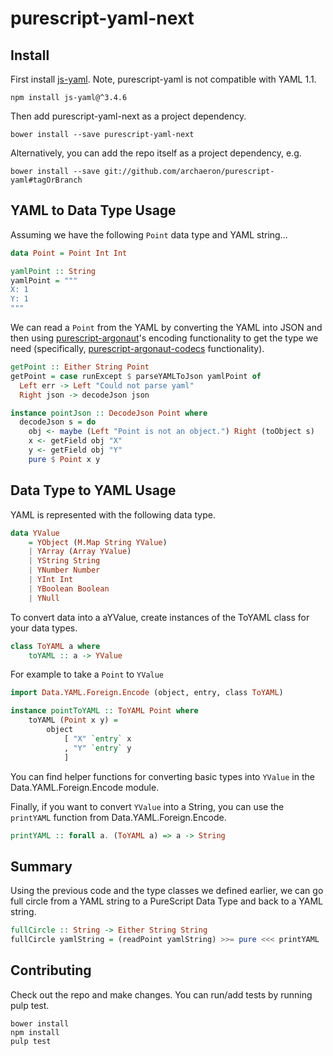 # purescript-yaml-next

## Install

First install [js-yaml](https://github.com/connec/yaml-js).  Note, purescript-yaml is not compatible with YAML 1.1.

```
npm install js-yaml@^3.4.6
```

Then add purescript-yaml-next as a project dependency.

```
bower install --save purescript-yaml-next
```

Alternatively, you can add the repo itself as a project dependency, e.g.

```
bower install --save git://github.com/archaeron/purescript-yaml#tagOrBranch
```

## YAML to Data Type Usage

Assuming we have the following `Point` data type and YAML string...

```purescript
data Point = Point Int Int

yamlPoint :: String
yamlPoint = """
X: 1
Y: 1
"""
```

We can read a `Point` from the YAML by converting the YAML into JSON
and then using [purescript-argonaut](https://github.com/purescript-contrib/purescript-argonaut)'s encoding functionality to get the
type we need (specifically, [purescript-argonaut-codecs](https://github.com/purescript-contrib/purescript-argonaut-codecs)
functionality).

```purescript
getPoint :: Either String Point
getPoint = case runExcept $ parseYAMLToJson yamlPoint of
  Left err -> Left "Could not parse yaml"
  Right json -> decodeJson json

instance pointJson :: DecodeJson Point where
  decodeJson s = do
    obj <- maybe (Left "Point is not an object.") Right (toObject s)
    x <- getField obj "X"
    y <- getField obj "Y"
    pure $ Point x y
```


## Data Type to YAML Usage

YAML is represented with the following data type.

```purescript
data YValue
    = YObject (M.Map String YValue)
    | YArray (Array YValue)
    | YString String
    | YNumber Number
    | YInt Int
    | YBoolean Boolean
    | YNull
```

To convert data into a aYValue, create instances of the ToYAML class for your
data types.

```purescript
class ToYAML a where
    toYAML :: a -> YValue
```

For example to take a `Point` to `YValue`

```purescript
import Data.YAML.Foreign.Encode (object, entry, class ToYAML)

instance pointToYAML :: ToYAML Point where
    toYAML (Point x y) =
        object
            [ "X" `entry` x
            , "Y" `entry` y
            ]
```

You can find helper functions for converting basic types into `YValue`
in the Data.YAML.Foreign.Encode module.

Finally, if you want to convert `YValue` into a String, you can use the
`printYAML` function from Data.YAML.Foreign.Encode.


```purescript
printYAML :: forall a. (ToYAML a) => a -> String
```

## Summary

Using the previous code and the type classes we defined earlier, we can go
full circle from a YAML string to a PureScript Data Type and back to a YAML string.

```purescript
fullCircle :: String -> Either String String
fullCircle yamlString = (readPoint yamlString) >>= pure <<< printYAML
```

## Contributing

Check out the repo and make changes. You can run/add tests by running pulp test.

```
bower install
npm install
pulp test
```
